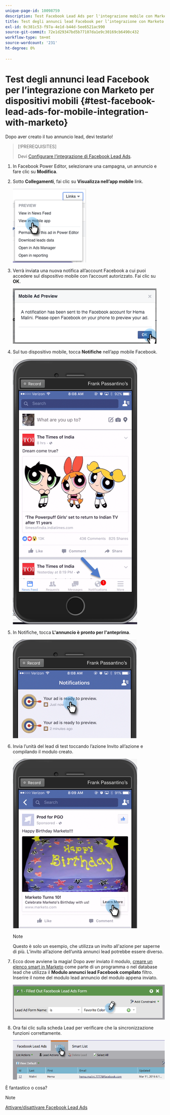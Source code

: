 ```yaml
---
unique-page-id: 10098759
description: Test Facebook Lead Ads per l'integrazione mobile con Marketo - Documenti Marketo - Documentazione del prodotto
title: Test degli annunci lead Facebook per l’integrazione con Marketo per dispositivi mobili
exl-id: 0c381c53-f97a-4e1d-b44d-5ee6521ac990
source-git-commit: 72e1d29347bd5b77107da1e9c30169cb6490c432
workflow-type: tm+mt
source-wordcount: '231'
ht-degree: 0%

---
```


# Test degli annunci lead Facebook per l’integrazione con Marketo per dispositivi mobili {#test-facebook-lead-ads-for-mobile-integration-with-marketo}

Dopo aver creato il tuo annuncio lead, devi testarlo!

>[!PREREQUISITES]
>
>Devi [Configurare l’integrazione di Facebook Lead Ads](/help/marketo/product-docs/demand-generation/facebook/set-up-facebook-lead-ads.md).

1. In Facebook Power Editor, selezionare una campagna, un annuncio e fare clic su **Modifica**.

1. Sotto **Collegamenti**, fai clic su **Visualizza nell’app mobile** link.

   ![](assets/image2016-5-13-15-3a2-3a38.png)

1. Verrà inviata una nuova notifica all’account Facebook a cui puoi accedere sul dispositivo mobile con l’account autorizzato. Fai clic su **OK**.

   ![](assets/image2016-3-11-8-3a35-3a7.png)

1. Sul tuo dispositivo mobile, tocca **Notifiche** nell’app mobile Facebook.

   ![](assets/image2016-3-11-8-3a38-3a35.png)

1. In Notifiche, tocca **L&#39;annuncio è pronto per l&#39;anteprima**.

   ![](assets/image2016-3-11-8-3a41-3a59.png)

1. Invia l’unità del lead di test toccando l’azione Invito all’azione e compilando il modulo creato.

   ![](assets/image2016-3-11-8-3a52-3a20.png)

   >[!NOTE]
   >
   >Questo è solo un esempio, che utilizza un invito all&#39;azione per saperne di più. L’invito all’azione dell’unità annunci lead potrebbe essere diverso.

1. Ecco dove avviene la magia! Dopo aver inviato il modulo, [creare un elenco smart in Marketo](/help/marketo/product-docs/core-marketo-concepts/smart-lists-and-static-lists/creating-a-smart-list/create-a-smart-list.md) come parte di un programma o nel database lead che utilizza il **Modulo annunci lead Facebook compilato** filtro. Inserire il nome del modulo lead annuncio del modulo appena inviato.

   ![](assets/image2016-3-11-8-3a59-3a34.png)

1. Ora fai clic sulla scheda Lead per verificare che la sincronizzazione funzioni correttamente.

   ![](assets/image2016-3-11-15-3a27-3a54.png)

È fantastico o cosa?

>[!NOTE]
>
>[Attivare/disattivare Facebook Lead Ads](/help/marketo/product-docs/demand-generation/facebook/set-up-facebook-lead-ads.md)
